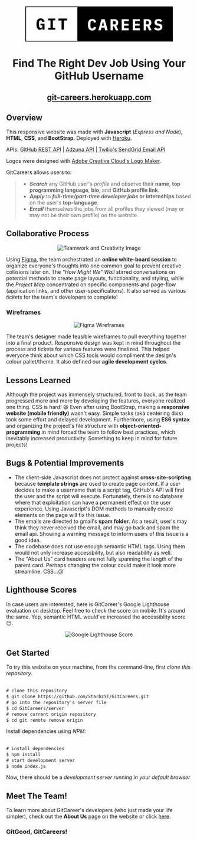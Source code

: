 <p align="center">
  <img src="templates/images/GitCareers_v2.svg" alt="GitCareers Logo" width="400"/>
</p>
<h1 align="center">Find The Right Dev Job Using Your GitHub Username</h1>
<h2 align="center"><a href="https://git-careers.herokuapp.com/" title="Take a look for yourself!">git-careers.herokuapp.com</a></h2>
<h2 id="-about-"><strong>Overview</strong></h2>
<p>This responsive website was made with <strong>Javascript</strong> (<em>Express and Node</em>), <strong>HTML</strong>, <strong>CSS</strong>, and <strong>BootStrap</strong>. Deployed with <a href="https://id.heroku.com/login" title="Heroku Deployment">Heroku</a>.</p>
<p>APIs: <a href="https://docs.github.com/en/rest/guides/getting-started-with-the-rest-api" title="GitHub REST API Docs">GitHub REST API</a> | <a href="https://docs.github.com/en/rest/guides/getting-started-with-the-rest-api" title="Adzuna API Docs">Adzuna API</a> | <a href="https://www.twilio.com/sendgrid/email-api" title="SendGrid Email API Docs">Twilio's SendGrid Email API</a></p>
<p>Logos were designed with <a href="https://www.adobe.com/express/create/logo" title="Adobe Creative Cloud Express Logo Maker">Adobe Creative Cloud's Logo Maker</a>.</p>
<p>GitCareers allows users to:</p>
<blockquote>
<ul>
<li><em><strong>Search</strong></em> any GitHub user's <em>profile</em> and observe their <strong>name</strong>, <strong>top programming language</strong>, <strong>bio</strong>, and <strong>GitHub profile link</strong>.</li>
  <li><em><strong>Apply</strong></em> to <strong><em>full-time/part-time developer jobs</em> or internships</strong> based on the user's <strong>top-language</strong>.
<li><em><strong>Email</strong></em> themselves the jobs from all profiles they viewed (may or may not be their own profile) on the website.</li>
</ul>
</blockquote>
<h2 id="-creativity-">Collaborative Process</h2>
<p align="center">
  <img src="https://blogger.googleusercontent.com/img/a/AVvXsEjvs6obbvrDdHPwskctKJJVmRWUqjsyqo_p-SYACDzeMdnXYhryTwAxVI4ubfJocShqrNT87IpMMdcSp3kZasGF0-ZHQxMVLt9TbkDK0xteFAI_KCm9TtADas2SXo4SYUHoGpTwKV9oYf_SKXJnNG_aiX45B_FK0hkT6oAMTLb8IfCPD35Ps8GOznz9=s2850" alt="Teamwork and Creativity Image"/>
</p>
<p>Using <a href="https://www.figma.com/" title="Figma Site">Figma</a>, the team orchestrated an <strong>online white-board session</strong> to organize everyone's thoughts into one common goal to prevent creative collisions later on. The <em>"How Might We" Wall</em> stirred conversations on potential methods to create page layouts, functionality, and styling, while the <em>Project Map</em> concentrated on specific components and page-flow (application links, and other user-specifications). It also served as various <em>tickets</em> for the team's developers to complete!</p>

<h3>Wireframes</h3>
<p align="center">
  <img src="https://blogger.googleusercontent.com/img/a/AVvXsEgvwlgbQUvZ2gdEJumBl-H3yWOKObtU7o4LO13nwAiCLos4wtt1czBCm_uzhIs6-cyyXn-S0z93wwy2sE5KfNpAuzChB29oto5hX-dQ5ZnPEJLkQ8QBk2e-pAV5UcmiPf08T9KGEY9n4p7PK8X9KfuNPSmgH9Q22qeu-TtOoRXvVeUtZv4IQlJ8z7NC=s2880" alt="Figma Wireframes"/>
</p>
<p>The team's designer made feasible wireframes to pull everything together into a final product. Responsive design was kept in mind throughout the process and tickets for various features were finalized. This helped everyone think about which CSS tools would compliment the design's colour pallet/theme. It also defined our <strong>agile development cycles</strong>.</p>
<h2 id="-lesson-">Lessons Learned</h2>
<p>Although the project was immensely structured, front to back, as the team progressed more and more by developing the features, everyone realized one thing. CSS is hard! 😆 Even after using BootStrap, making a <strong>responsive website (mobile friendly)</strong> wasn't easy. Simple tasks (aka centering divs) took some effort and delayed development. Furthermore, using <strong>ES6 syntax</strong> and organizing the project's file structure with <strong>object-oriented-programming</strong> in mind forced the team to follow best practices, which inevitably increased productivity. Something to keep in mind for future projects!</p>
<h2 id="-improvements-">Bugs & Potential Improvements</h2>
<ul>
  <li>The client-side Javascript does not protect against <strong>cross-site-scripting</strong> because <strong>template strings</strong> are used to create page content. If a user decides to make a username that is a script tag, GitHub's API will find the user and the script will execute. Fortunately, there is no database where that exploitation can have a permanent effect on the user experience. Using Javascript's DOM methods to manually create elements on the page will fix this issue.</li>
  <li>The emails are directed to gmail's <strong>spam folder</strong>. As a result, user's may think they never received the email, and may go back and spam the email api. Showing a warning message to inform users of this issue is a good idea.</li>
  <li>The codebase does not use enough semantic HTML tags. Using them would not only increase accessbility, but also readability as well.</li>
  <li>The "About Us" card headers are not fully spanning the length of the parent card. Perhaps changing the colour could make it look more streamline. CSS...😢</li>
</ul>
<h2 id="-Google Lighthouse-">Lighthouse Scores</h2>
<p>In case users are interested, here is GitCareer's Google Lighthouse evaluation on desktop. Feel free to check the score on mobile. It's around the same. Yep, semantic HTML would've increased the accessiblity score 😔.</p>
<p align="center">
  <img src="https://blogger.googleusercontent.com/img/a/AVvXsEjPM21ct8E96pyjhTMBg3x5hhizFgh0CmEbfhLrW5zz9WI3I2sLdEkbBs2siTqBIpTtbjyXYI5wtP39S9ZBuzl7J43u_b8q8uJHe8q9UQs9aGO4RmePmcHHkUKm4LI6lOyNbN-BO647L4Ls1spkQ5WeWJeZOOmwiYF9Q44kHL7pmL4YJj_kBywUmVMF=s2880" alt="Google Lighthouse Score"/>
</p>
<h2 id="-getstarted-">Get Started</h2>
<p>To try this website on your machine, from the command-line, first <em>clone this repository</em>.</p>
<pre><code class="lang-bash">
<span class="hljs-keyword">#</span> <span class="hljs-comment">clone this repository</span>
<span class="hljs-keyword">$ git clone</span> https://github.com/StarbzYT/GitCareers.git
<span class="hljs-keyword">#</span> <span class="hljs-comment">go into the repository's server file</span>
<span class="hljs-keyword">$ cd</span> GitCareers/server
<span class="hljs-keyword">#</span> <span class="hljs-comment">remove current origin repository</span>
<span class="hljs-keyword">$ cd</span> git remote remove origin
</code></pre>
<p>Install dependencies using <em>NPM</em>:</p>
<pre><code class="lang-bash">
<span class="hljs-keyword">#</span> <span class="hljs-comment">install dependencies</span>
<span class="hljs-keyword">$ npm</span> install
<span class="hljs-keyword">#</span> <span class="hljs-comment">start development server</span>
<span class="hljs-keyword">$ node</span> index.js
</code></pre>
<p>Now, there should be a <em>development server running in your default browser</em></p>
<h2 id="-aboutus-">Meet The Team!</h2>
<p>To learn more about GitCareer's developers (who just made your life simpler), check out the <strong>About Us</strong> page on the website or click <a href="https://git-careers.herokuapp.com/templates/about.html" title="about us">here</a>.</p>
<h3>GitGood, GitCareers!</h3>

